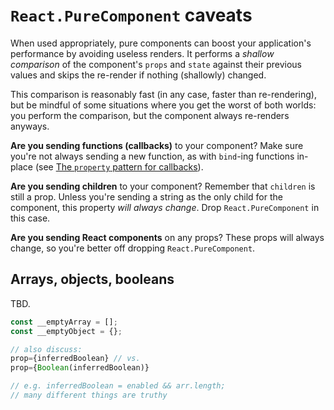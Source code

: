 # `React.PureComponent` caveats

When used appropriately, pure components can boost your application's performance by avoiding useless renders. It performs a _shallow comparison_ of the component's `props` and `state` against their previous values and skips the re-render if nothing (shallowly) changed.

This comparison is reasonably fast (in any case, faster than re-rendering), but be mindful of some situations where you get the worst of both worlds: you perform the comparison, but the component always re-renders anyways.

__Are you sending functions (callbacks)__ to your component? Make sure you're not always sending a new function, as with `bind`-ing functions in-place (see [The `property` pattern for callbacks](./property-pattern.md)).

__Are you sending children__ to your component? Remember that `children` is still a prop. Unless you're sending a string as the only child for the component, this property _will always change_. Drop `React.PureComponent` in this case.

__Are you sending React components__ on any props? These props will always change, so you're better off dropping `React.PureComponent`.

## Arrays, objects, booleans

TBD.

```js
const __emptyArray = [];
const __emptyObject = {};

// also discuss:
prop={inferredBoolean} // vs.
prop={Boolean(inferredBoolean)}

// e.g. inferredBoolean = enabled && arr.length;
// many different things are truthy
```